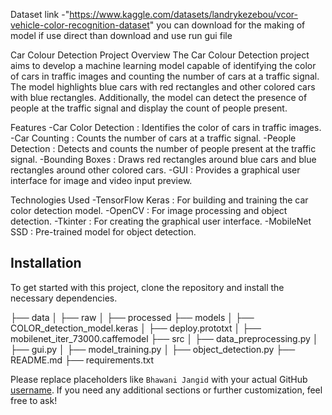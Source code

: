 Dataset link -"https://www.kaggle.com/datasets/landrykezebou/vcor-vehicle-color-recognition-dataset" you can download for the making of model if use direct than download and use run gui file 

Car Colour Detection
Project Overview
The Car Colour Detection project aims to develop a machine learning model capable of identifying the color of cars in traffic images and counting the number of cars at a traffic signal. The model highlights blue cars with red rectangles and other colored cars with blue rectangles. Additionally, the model can detect the presence of people at the traffic signal and display the count of people present.

Features
-Car Color Detection : Identifies the color of cars in traffic images.
-Car Counting : Counts the number of cars at a traffic signal.
-People Detection : Detects and counts the number of people present at the traffic signal.
-Bounding Boxes : Draws red rectangles around blue cars and blue rectangles around other colored cars.
-GUI : Provides a graphical user interface for image and video input preview.

Technologies Used
-TensorFlow Keras : For building and training the car color detection model.
-OpenCV : For image processing and object detection.
-Tkinter : For creating the graphical user interface.
-MobileNet SSD : Pre-trained model for object detection.

## Installation
To get started with this project, clone the repository and install the necessary dependencies.


├── data
│   ├── raw
│   ├── processed
├── models
│   ├── COLOR_detection_model.keras
│   ├── deploy.prototxt
│   ├── mobilenet_iter_73000.caffemodel
├── src
│   ├── data_preprocessing.py
│   ├── gui.py
│   ├── model_training.py
│   ├── object_detection.py
├── README.md
├── requirements.txt


Please replace placeholders like `Bhawani Jangid` with your actual GitHub [username](https://github.com/Bhawani-jangid/Car-Colour-Detection/). If you need any additional sections or further customization, feel free to ask!

